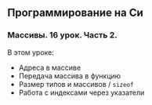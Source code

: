 ## Программирование на Си

### Массивы. 16 урок. Часть 2.

В этом уроке:

* Адреса в массиве
* Передача массива в функцию
* Размер типов и массивов / `sizeof`
* Работа с индексами через указатели